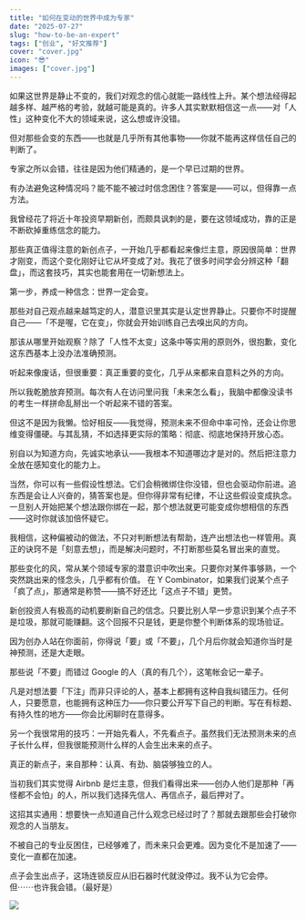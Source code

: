 ```yaml
---
title: "如何在变动的世界中成为专家"
date: "2025-07-27"
slug: "how-to-be-an-expert"
tags: ["创业", "好文推荐"]
cover: "cover.jpg"
icon: "😎"
images: ["cover.jpg"]
---
```

如果这世界是静止不变的，我们对观念的信心就能一路线性上升。某个想法经得起越多样、越严格的考验，就越可能是真的。许多人其实默默相信这一点——对「人性」这种变化不大的领域来说，这么想或许没错。



但对那些会变的东西——也就是几乎所有其他事物——你就不能再这样信任自己的判断了。



专家之所以会错，往往是因为他们精通的，是一个早已过期的世界。



有办法避免这种情况吗？能不能不被过时信念困住？答案是——可以，但得靠一点方法。



我曾经花了将近十年投资早期新创，而颇具讽刺的是，要在这领域成功，靠的正是不断砍掉重练信念的能力。



那些真正值得注意的新创点子，一开始几乎都看起来像烂主意，原因很简单：世界才刚变，而这个变化刚好让它从坏变成了对。我花了很多时间学会分辨这种「翻盘」，而这套技巧，其实也能套用在一切新想法上。



第一步，养成一种信念：世界一定会变。



那些对自己观点越来越笃定的人，潜意识里其实是认定世界静止。只要你不时提醒自己——「不是喔，它在变」，你就会开始训练自己去嗅出风的方向。



那该从哪里开始观察？除了「人性不太变」这条中等实用的原则外，很抱歉，变化这东西基本上没办法准确预测。



听起来像废话，但很重要：真正重要的变化，几乎从来都来自意料之外的方向。



所以我乾脆放弃预测。每次有人在访问里问我「未来怎么看」，我脑中都像没读书的考生一样拼命乱掰出一个听起来不错的答案。



但这不是因为我懒。恰好相反——我觉得，预测未来不但命中率可怜，还会让你思维变得僵硬。与其乱猜，不如选择更实际的策略：彻底、彻底地保持开放心态。



别自以为知道方向，先诚实地承认——我根本不知道哪边才是对的。然后把注意力全放在感知变化的能力上。



当然，你可以有一些假设性想法。它们会稍微绑住你没错，但也会驱动你前进。追东西是会让人兴奋的，猜答案也是。但你得非常有纪律，不让这些假设变成执念。
一旦别人开始把某个想法跟你绑在一起，那个想法就更可能变成你想相信的东西——这时你就该加倍怀疑它。



我相信，这种偏被动的做法，不只对判断想法有帮助，连产出想法也一样管用。真正的诀窍不是「刻意去想」，而是解决问题时，不打断那些莫名冒出来的直觉。



那些变化的风，常从某个领域专家的潜意识中吹出来。只要你对某件事够熟，一个突然跳出来的怪念头，几乎都有价值。
在 Y Combinator，如果我们说某个点子「疯了点」，那通常是称赞——搞不好还比「这点子不错」更赞。



新创投资人有极高的动机要刷新自己的信念。只要比别人早一步意识到某个点子不是垃圾，那就可能赚翻。这个回报不只是钱，更是你整个判断体系的现场验证。



因为创办人站在你面前，你得说「要」或「不要」，几个月后你就会知道你当时是神预测，还是大走眼。



那些说「不要」而错过 Google 的人（真的有几个），这笔帐会记一辈子。



凡是对想法要「下注」而非只评论的人，基本上都拥有这种自我纠错压力。任何人，只要愿意，也能拥有这种压力——你只要公开写下自己的判断。写在有标题、有持久性的地方——你会比闲聊时在意得多。



另一个我很常用的技巧：一开始先看人，不先看点子。虽然我们无法预测未来的点子长什么样，但我很能预测什么样的人会生出未来的点子。



真正的新点子，来自那种：认真、有劲、脑袋够独立的人。



当初我们其实觉得 Airbnb 是烂主意，但我们看得出来——创办人他们是那种「再怪都不会怕」的人，所以我们选择先信人、再信点子，最后押对了。



这招其实通用：想要快一点知道自己什么观念已经过时了？那就去跟那些会打破你观念的人当朋友。



不被自己的专业反困住，已经够难了，而未来只会更难。因为变化不是加速了——变化一直都在加速。



点子会生出点子，这场连锁反应从旧石器时代就没停过。我不认为它会停。
但⋯⋯也许我会错。（最好是）




![](https://prod-files-secure.s3.us-west-2.amazonaws.com/112d0858-5090-4d34-a606-b75eb8d65fd2/46476355-9cf3-4e99-9b7a-3531bc426380/1000202064.png?X-Amz-Algorithm=AWS4-HMAC-SHA256&X-Amz-Content-Sha256=UNSIGNED-PAYLOAD&X-Amz-Credential=ASIAZI2LB466XPBYBSLP%2F20251101%2Fus-west-2%2Fs3%2Faws4_request&X-Amz-Date=20251101T190931Z&X-Amz-Expires=3600&X-Amz-Security-Token=IQoJb3JpZ2luX2VjEGkaCXVzLXdlc3QtMiJHMEUCIQCDp7K0Fo2Eyoo1De%2BIzwLmQaww22YTedGe7K4b%2FbewugIgMfSdBJh5V7sc5DTfDYqhm3SJmLeBD%2BZUR3iP9%2B9rvX8q%2FwMIMhAAGgw2Mzc0MjMxODM4MDUiDMBaLNi5c3fLXvAQPyrcA8ogTApin6U9c%2F8rhDRPO%2BcsL7pOk%2FtlAwkqdozY%2BA29J%2FhhiFJ%2FPAeCmj3ozoOfEMY%2BcEAMdEHY8iCWC8AMAMPiOzH5RyCv5OJDGhBchPjGZKbFCaivTU4OblhH68Z9RgVdN6C0s%2BaEGKDw72kFxdqT42xdFE229gUhBNDChIOAWj3QLhIxA5%2FWN81CmK2oxYWgB06FnXjovUSI6YrJpfpoO3d1KkhVBXpI4M4UnXgXIBZ8qFYmA3NZQxeJjyzXuc9EgKtqmpc5oqlvxebv3d7HjrtcZiWUJt1vmWyemPmddbr6cO815AwPfPHBrYd1L9CopElbsQ0sBmCEM1oiywLAAgDv0FhKZ0qg%2F4e%2BR4tLslM3Y%2BsBN5QVD61FtibpgQLK9GMDB%2BcgEBr%2FYf9cdVZbAFJifre7PMWfpH0WHGEyjDH%2F5Go8rl9xvOsZBN4NZ40Z96MfTxUrwaKdhtHcLLmhoYO7nAwsvarawZT16a5Nw7q7JUiIrybc04NRb77rwjrMUo4fX7IX9eT4blKTKq%2BzBz2%2BFZDjgk5EPhj7bypPu9wvFd1%2BJQ0ANDhijvKQOZuP1EL8wy%2FKldW0n454PwmSFXxP6fc1Wk2bpNEt4tMq6PPuQCjZg9rQ%2BuO3MNL4mMgGOqUBGTZHCjSn5BVi8wYooEAeiJrJH%2F%2Bxi5FwdIVQ9O2mc8UtcgWHBsZY3cdkSPDSy1xgvD9UIxPyvtmUUFJ5ZlLz14REkXpnnvNIvFLWR%2FNiRkd3eZBlpTIXRs9yHrTzGPVaPsLjHG5iFlihyTagF6tTFJsy9vwSCqjSbotU8D%2F8UGrqz9lz8TWasWimSgQBn6366A68cNnCxeQpIZJsQw76Xq7mHMAR&X-Amz-Signature=5793dfbcb7ab0184ddd174792aa62e53b5dd330af033c86a1c2e6f65781b7571&X-Amz-SignedHeaders=host&x-amz-checksum-mode=ENABLED&x-id=GetObject)

